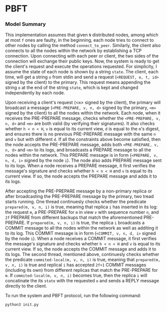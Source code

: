 # PBFT
### Model Summary
This implementation assumes that given `N` distributed nodes, among which at most `f` ones are faulty, in the beginning, each node tries to connect to other nodes by calling the method `connect_to_peer`. Similarly, the client also connects to all the nodes within the network by establishing a TCP connection. Upon connecting with each peer or client, the two sides of the connection will exchange their public keys. Now, the system is ready to get the client's request and execute the operations requested. For simplicity, I assume the state of each node is shown by a string `state`. The client, each time, will get a string `o` from stdin and send a request (`<REQUEST, o, t, id>` signed by the client) to the primary. This request means appending the string `o` at the end of the string `state`, which is kept and changed independently by each node.

Upon receiving a client's request (<`m`> signed by the client), the primary will broadcast a message (`<PRE-PREPARE, v, n, d>` signed by the primary, `<m>` signed by the client) to all the nodes within the network. Each node, when it receives the PRE-PREPARE message, checks whether the `<PRE-PREPARE, v, n, d>` and `<m>` are both valid (by verifying their signatures). It also checks whether `h < n < H`, `v` is equal to its current view, `d` is equal to the `m`'s digest, and ensures there is no previous PRE-PREPARE message with the same `n` and `v` but with different `d`. If all the constraints above become satisfied, then the node accepts the PRE-PREPARE message, adds both `<PRE-PREPARE, v, n, d>` and `<m>` to its logs, and broadcasts a PREPARE message to all the nodes within the network. This PREPARE message is in form (`<PREPARE, v, n, d, i>` signed by the node `i`). The node also adds PREPARE message sent to its logs. When a node receives a PREPARE message, it first verifies the message's signature and checks whether `h < n < H` and `v` is equal to its current view. If so, the node accepts the PREPARE message and adds it to its logs. 

After accepting the PRE-PREPARE message by a non-primary replica or after broadcasting the PRE-PREPARE message by the primary, two tread starts running. One thread continuesly checks whether the predicate `prepared(m, v, n, i)` is true, meaning that replica `i` has inserted in its log: the request `m`, a PRE-PREPARE for `m` in view `v` with sequence number `n`, and `2f` PREPARE from different backups that match the aforementioned PRE-PREPARE. If `prepared(m, v, n, i)` is true, the replica `i` broadcasts a COMMIT message to all the nodes within the network as well as additing it to its log. This COMMIT message is in form (`<COMMIT, v, n, d, i>` signed by the node `i`). When a node receives a COMMIT message, it first verifies the message's signature and checks whether `h < n < H` and `v` is equal to its current view. If so, the node accepts the COMMIT message and adds it to its logs. The second thread, mentioned above, continuesly checks whether the predicate `commited-local(m, v, n, i)` is true, meaning that `prepared(m, v, n, i)` is true and replical `i` has accepted `2f+1` COMMIT messages (including its own) from different replicas that match the PRE-PREPARE for `m`. If `commited-local(m, v, n, i)` becomes true, then the replica `i` will concatinate the its `state` with the requested `o` and sends a REPLY message directly to the client.


To run the system and PBFT protocol, run the following command:
```
python3 init.py
```
